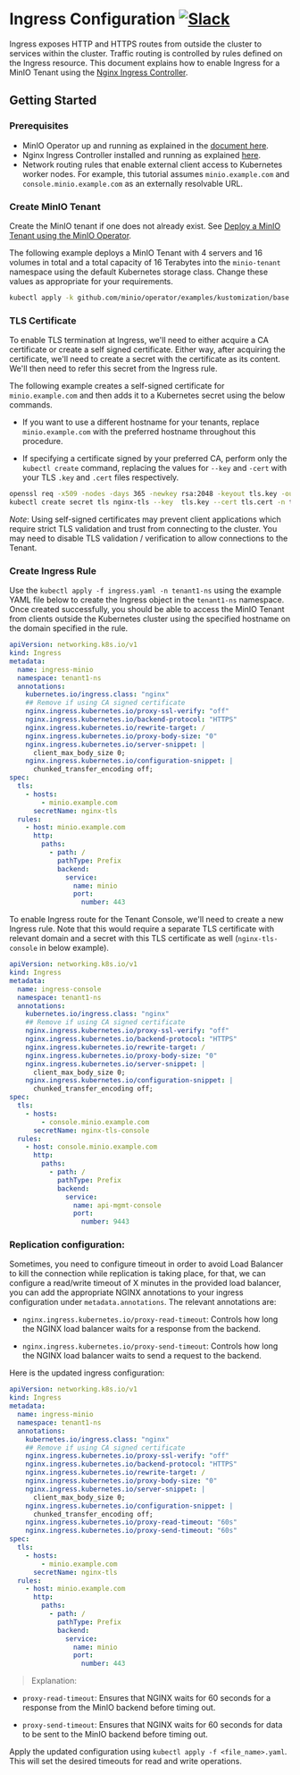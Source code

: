 # Ingress Configuration [![Slack](https://slack.min.io/slack?type=svg)](https://slack.min.io)

Ingress exposes HTTP and HTTPS routes from outside the cluster to services within the cluster. Traffic routing is
controlled by rules defined on the Ingress resource. This document explains how to enable Ingress for a MinIO Tenant
using the [Nginx Ingress Controller](https://kubernetes.github.io/ingress-nginx/).

## Getting Started

### Prerequisites

- MinIO Operator up and running as explained in
  the [document here](https://min.io/docs/minio/kubernetes/upstream/operations/installation.html).
- Nginx Ingress Controller installed and running as
  explained [here](https://kubernetes.github.io/ingress-nginx/deploy/).
- Network routing rules that enable external client access to Kubernetes worker nodes. For example, this tutorial
  assumes `minio.example.com` and `console.minio.example.com` as an externally resolvable URL.

### Create MinIO Tenant

Create the MinIO tenant if one does not already exist.
See [Deploy a MinIO Tenant using the MinIO Operator](https://min.io/docs/minio/kubernetes/upstream/operations/install-deploy-manage/deploy-minio-tenant.html).

The following example deploys a MinIO Tenant with 4 servers and 16 volumes in total and a total capacity of 16 Terabytes
into the `minio-tenant` namespace using the default Kubernetes storage class. Change these values as appropriate for
your requirements.

```sh
kubectl apply -k github.com/minio/operator/examples/kustomization/base
```

### TLS Certificate

To enable TLS termination at Ingress, we'll need to either acquire a CA certificate or create a self signed certificate.
Either way, after acquiring the certificate, we'll need to create a secret with the certificate as its content. We'll
then need to refer this secret from the Ingress rule.

The following example creates a self-signed certificate for `minio.example.com` and then adds it to a Kubernetes secret
using the below commands.

- If you want to use a different hostname for your tenants, replace `minio.example.com` with the preferred hostname
  throughout this procedure.

- If specifying a certificate signed by your preferred CA, perform only the `kubectl create` command, replacing the
  values for `--key` and `-cert` with your TLS `.key` and `.cert` files respectively.

```sh
openssl req -x509 -nodes -days 365 -newkey rsa:2048 -keyout tls.key -out tls.cert -subj "/CN=minio.example.com/O=minio.example.com"
kubectl create secret tls nginx-tls --key  tls.key --cert tls.cert -n tenant1-ns
```

*Note*: Using self-signed certificates may prevent client applications which require strict TLS validation and trust
from connecting to the cluster. You may need to disable TLS validation / verification to allow connections to the
Tenant.

### Create Ingress Rule

Use the `kubectl apply -f ingress.yaml -n tenant1-ns` using the example YAML file below to create the Ingress object in
the `tenant1-ns` namespace. Once created successfully, you should be able to access the MinIO Tenant from clients
outside the Kubernetes cluster using the specified hostname on the domain specified in the rule.

```yaml
apiVersion: networking.k8s.io/v1
kind: Ingress
metadata:
  name: ingress-minio
  namespace: tenant1-ns
  annotations:
    kubernetes.io/ingress.class: "nginx"
    ## Remove if using CA signed certificate
    nginx.ingress.kubernetes.io/proxy-ssl-verify: "off"
    nginx.ingress.kubernetes.io/backend-protocol: "HTTPS"
    nginx.ingress.kubernetes.io/rewrite-target: /
    nginx.ingress.kubernetes.io/proxy-body-size: "0"
    nginx.ingress.kubernetes.io/server-snippet: |
      client_max_body_size 0;
    nginx.ingress.kubernetes.io/configuration-snippet: |
      chunked_transfer_encoding off;
spec:
  tls:
    - hosts:
        - minio.example.com
      secretName: nginx-tls
  rules:
    - host: minio.example.com
      http:
        paths:
          - path: /
            pathType: Prefix
            backend:
              service:
                name: minio
                port:
                  number: 443
```

To enable Ingress route for the Tenant Console, we'll need to create a new Ingress rule. Note that this would require a
separate TLS certificate with relevant domain and a secret with this TLS certificate as well (`nginx-tls-console` in
below example).

```yaml
apiVersion: networking.k8s.io/v1
kind: Ingress
metadata:
  name: ingress-console
  namespace: tenant1-ns
  annotations:
    kubernetes.io/ingress.class: "nginx"
    ## Remove if using CA signed certificate
    nginx.ingress.kubernetes.io/proxy-ssl-verify: "off"
    nginx.ingress.kubernetes.io/backend-protocol: "HTTPS"
    nginx.ingress.kubernetes.io/rewrite-target: /
    nginx.ingress.kubernetes.io/proxy-body-size: "0"
    nginx.ingress.kubernetes.io/server-snippet: |
      client_max_body_size 0;
    nginx.ingress.kubernetes.io/configuration-snippet: |
      chunked_transfer_encoding off;
spec:
  tls:
    - hosts:
        - console.minio.example.com
      secretName: nginx-tls-console
  rules:
    - host: console.minio.example.com
      http:
        paths:
          - path: /
            pathType: Prefix
            backend:
              service:
                name: api-mgmt-console
                port:
                  number: 9443
```

### Replication configuration:

Sometimes, you need to configure timeout in order to avoid Load Balancer to kill the connection while replication is taking place, for that, we can configure a read/write timeout of X minutes in the provided load balancer, you can add the appropriate NGINX annotations to your ingress configuration under `metadata.annotations`. The relevant annotations are:

* `nginx.ingress.kubernetes.io/proxy-read-timeout`: Controls how long the NGINX load balancer waits for a response from the backend.

* `nginx.ingress.kubernetes.io/proxy-send-timeout`: Controls how long the NGINX load balancer waits to send a request to the backend.

Here is the updated ingress configuration:

```yaml
apiVersion: networking.k8s.io/v1
kind: Ingress
metadata:
  name: ingress-minio
  namespace: tenant1-ns
  annotations:
    kubernetes.io/ingress.class: "nginx"
    ## Remove if using CA signed certificate
    nginx.ingress.kubernetes.io/proxy-ssl-verify: "off"
    nginx.ingress.kubernetes.io/backend-protocol: "HTTPS"
    nginx.ingress.kubernetes.io/rewrite-target: /
    nginx.ingress.kubernetes.io/proxy-body-size: "0"
    nginx.ingress.kubernetes.io/server-snippet: |
      client_max_body_size 0;
    nginx.ingress.kubernetes.io/configuration-snippet: |
      chunked_transfer_encoding off;
    nginx.ingress.kubernetes.io/proxy-read-timeout: "60s"
    nginx.ingress.kubernetes.io/proxy-send-timeout: "60s"
spec:
  tls:
    - hosts:
        - minio.example.com
      secretName: nginx-tls
  rules:
    - host: minio.example.com
      http:
        paths:
          - path: /
            pathType: Prefix
            backend:
              service:
                name: minio
                port:
                  number: 443
```

> Explanation:

* `proxy-read-timeout`: Ensures that NGINX waits for 60 seconds for a response from the MinIO backend before timing out.

* `proxy-send-timeout`: Ensures that NGINX waits for 60 seconds for data to be sent to the MinIO backend before timing out.

Apply the updated configuration using `kubectl apply -f <file_name>.yaml`. This will set the desired timeouts for read and write operations.
